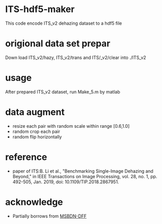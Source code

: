 # ITS-hdf5-maker

This code encode ITS_v2 dehazing dataset to a hdf5 file

# origional data set prepar

Down load ITS_v2/hazy, ITS_v2/trans and ITS/_v2/clear into ./ITS_v2

# usage

After prepared ITS_v2 dataset, run Make_5.m by matlab

# data augment

* resize each pair with random scale within range [0.6,1.0]
* random crop each pair
* random flip horizontally

# reference
* paper of ITS:B. Li et al., "Benchmarking Single-Image Dehazing and Beyond," in IEEE Transactions on Image Processing, vol. 28, no. 1, pp. 492-505, Jan. 2019, doi: 10.1109/TIP.2018.2867951.

# acknowledge
* Partially borrows from [MSBDN-DFF](https://github.com/BookerDeWitt/MSBDN-DFF/tree/master/HDF5)
